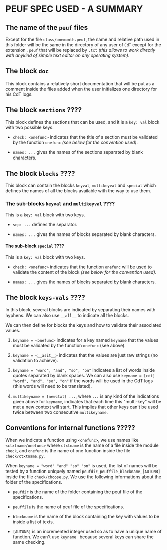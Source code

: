 PEUF SPEC USED - A SUMMARY
==========================

The name of the `peuf` files
----------------------------

Except for the file `class/onemonth.peuf`, the name and relative path used in this folder will be the same in the directory of any user of `CdT` except for the extension `.peuf` that will be replaced by `.txt` *(this allows to work directly with anykind of simple text editor on any operating system)*.



The block `doc`
---------------

This block contains a relatively short documentation that will be put as a comment inside the files added when the user initializes one directory for his CdT logs.



The block `sections`     ????
--------------------

This block defines the sections that can be used, and it is a `key: val` block with two possible keys.

  * `check: <onefunc>` indicates that the title of a section must be validated by the function ``onefunc`` *(see below for the convention used)*.

  * `names: ...` gives the names of the sections separated by blank characters.



The block `blocks`     ????
------------------

This block can contain the blocks `keyval`, `multikeyval` and `special` which defines the names of all the blocks available with the way to use them.


### The sub-blocks `keyval` and `multikeyval`     ????

This is a `key: val` block with two keys.

  * `sep: ...` defines the separator.
        
  * `names: ...` gives the names of blocks separated by blank characters.


#### The sub-block `special`     ????

This is a `key: val` block with two keys.

  * `check: <onefunc>` indicates that the function ``onefunc`` will be used to validate the content of the block *(see below for the convention used)*.

  * `names: ...` gives the names of blocks separated by blank characters.



The block `keys-vals`     ????
---------------------

In this block, several blocks are indicated by separating their names with hyphens. We can also use ``__all__`` to indicate all the blocks.


We can then define for blocks the keys and how to validate their associated values.

  1. ``keyname = <onefunc>`` indicates for a key named ``keyname`` that the values must be validated by the function ``onefunc`` (see above).

  2. ``keyname = <__asit__>`` indicates that the values are just raw strings (no validation to achieve).

  3. ``keyname = "word", "and", "so", "on"`` indicates a list of words inside quotes separated by blank spaces.
  We can also use ``keyname = [cdt] "word", "and", "so", "on"`` if the words will be used in the CdT logs (this words will need to be translated).

  4. ``multikeyname = [newctxt] ...``, where ``...`` is any kind of the indications given above for ``keyname``, indicates that each time this "multi-key" will be met a new context will start.
  This implies that other keys can't be used twice between two consecutive ``multikeyname``.



Conventions for internal functions   ?????
----------------------------------

When we indicate a function using `<onefunc>`, we use names like `<ctxtname/onefunc>` where `ctxtname` is the name of a file inside the module `check`, and `onefunc` is the name of one function inside the file `check/ctxtname.py`.


When ``keyname = "word" "and" "so" "on"`` is used, the list of names will be tested by a function uniquely named `peufdir_peuffile_blockname_[AUTONB]` inside the file `check/choose.py`. We use the following informations about the folder of the specifications.

   * `peufdir` is the name of the folder containing the peuf file of the specifications.

   * `peuffile` is the name of peuf file of the specifications.

   * `blockname` is the name of the block containing the key with values to be inside a list of texts.

   * `[AUTONB]` is an incremented integer used so as to have a unique name of function. We can't use `keyname ` because several keys can share the same checking.

